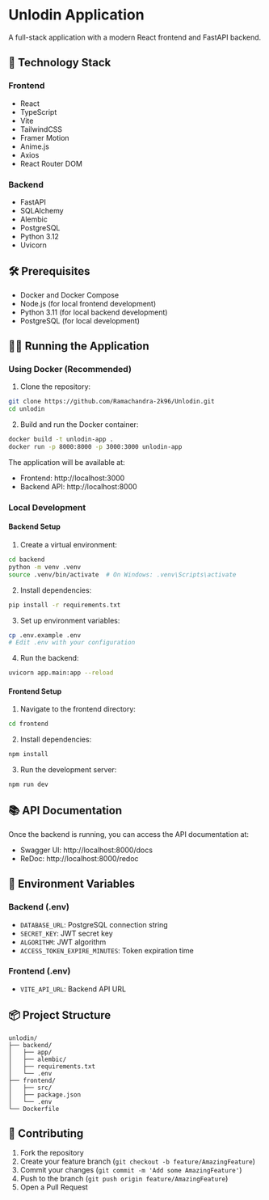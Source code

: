 # Unlodin Application

A full-stack application with a modern React frontend and FastAPI backend.

## 🚀 Technology Stack

### Frontend
- React
- TypeScript
- Vite
- TailwindCSS
- Framer Motion
- Anime.js
- Axios
- React Router DOM

### Backend
- FastAPI
- SQLAlchemy
- Alembic
- PostgreSQL
- Python 3.12
- Uvicorn

## 🛠️ Prerequisites

- Docker and Docker Compose
- Node.js (for local frontend development)
- Python 3.11 (for local backend development)
- PostgreSQL (for local development)

## 🏃‍♂️ Running the Application

### Using Docker (Recommended)

1. Clone the repository:
```bash
git clone https://github.com/Ramachandra-2k96/Unlodin.git
cd unlodin
```

2. Build and run the Docker container:
```bash
docker build -t unlodin-app .
docker run -p 8000:8000 -p 3000:3000 unlodin-app
```

The application will be available at:
- Frontend: http://localhost:3000
- Backend API: http://localhost:8000

### Local Development

#### Backend Setup
1. Create a virtual environment:
```bash
cd backend
python -m venv .venv
source .venv/bin/activate  # On Windows: .venv\Scripts\activate
```

2. Install dependencies:
```bash
pip install -r requirements.txt
```

3. Set up environment variables:
```bash
cp .env.example .env
# Edit .env with your configuration
```

4. Run the backend:
```bash
uvicorn app.main:app --reload
```

#### Frontend Setup
1. Navigate to the frontend directory:
```bash
cd frontend
```

2. Install dependencies:
```bash
npm install
```

3. Run the development server:
```bash
npm run dev
```

## 📚 API Documentation

Once the backend is running, you can access the API documentation at:
- Swagger UI: http://localhost:8000/docs
- ReDoc: http://localhost:8000/redoc

## 🔧 Environment Variables

### Backend (.env)
- `DATABASE_URL`: PostgreSQL connection string
- `SECRET_KEY`: JWT secret key
- `ALGORITHM`: JWT algorithm
- `ACCESS_TOKEN_EXPIRE_MINUTES`: Token expiration time

### Frontend (.env)
- `VITE_API_URL`: Backend API URL

## 📦 Project Structure

```
unlodin/
├── backend/
│   ├── app/
│   ├── alembic/
│   ├── requirements.txt
│   └── .env
├── frontend/
│   ├── src/
│   ├── package.json
│   └── .env
└── Dockerfile
```

## 🤝 Contributing

1. Fork the repository
2. Create your feature branch (`git checkout -b feature/AmazingFeature`)
3. Commit your changes (`git commit -m 'Add some AmazingFeature'`)
4. Push to the branch (`git push origin feature/AmazingFeature`)
5. Open a Pull Request